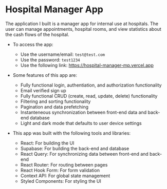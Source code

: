 # Hospital Manager App

The application I built is a manager app for internal use at hospitals. The user can manage appointments, hospital rooms, and view statistics about the cash flows of the hospital.

- To access the app:

  - Use the username/email: `test@test.com`
  - Use the password: `test1234`
  - Use the following link: <https://hospital-manager-mp.vercel.app>

- Some features of this app are:
  - Fully functional login, authentiation, and authorization functionality
  - Email verified sign up
  - Fully functional CRUD (create, read, update, delete) functionality
  - Filtering and sorting functionality
  - Pagination and data prefetching
  - Instanteneous synchronization between front-end data and back-end database
  - Light and dark mode that defaults to user device settings
- This app was built with the following tools and libraries:
  - React: For building the UI
  - Supabase: For building the back-end and database
  - React Query: For synchronizing data between front-end and back-end
  - React Router: For routing between pages
  - React Hook Form: For form validation
  - Context API: For global state management
  - Styled Components: For styling the UI
